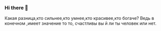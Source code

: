 ### Hi there 👋

<!--
**leshevi/leshevi** is a ✨ _special_ ✨ repository because its `README.md` (this file) appears on your GitHub profile.

Here are some ideas to get you started:

- 🔭 I’m currently working on ...
- 🌱 I’m currently learning ...
- 👯 I’m looking to collaborate on ...
- 🤔 I’m looking for help with ...
- 💬 Ask me about ...
- 📫 How to reach me: ...
- 😄 Pronouns: ...
- ⚡ Fun fact: ...
-->
 Какая разница,кто сильнее,кто умнее,кто красивее,кто богаче? Ведь в конечном ,имеет значение то то, счастливы вы й ли ты человек или нет.
